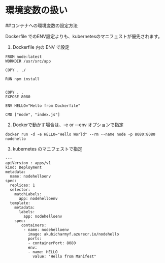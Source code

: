 # 環境変数の扱い


##コンテナへの環境変数の設定方法

Dockerfile でのENV設定よりも、kubernetesのマニフェストが優先されます。


1. Dockerfile 内の ENV で設定

```
FROM node:latest
WORKDIR /usr/src/app

COPY . ./

RUN npm install 


COPY . .
EXPOSE 8080

ENV HELLO="Hello from Dockerfile"

CMD ["node", "index.js"]
```

2. Dockerで動かす場合は、-e or --env オプションで指定
```
docker run -d -e HELLO="Hello World" --rm --name node -p 8080:8080  nodehello 
```

3. kubernetes のマニフェストで指定

```
---
apiVersion : apps/v1
kind: Deployment
metadata:
  name: nodehelloenv
spec:
  replicas: 1
  selector:
    matchLabels:
      app: nodehelloenv
  template:
    metadata:
      labels:
        app: nodehelloenv
    spec:
       containers:
        - name: nodehelloenv
          image: akubicharmyf.azurecr.io/nodehello
          ports:
          - containerPort: 8080
          env:
          - name: HELLO
            value: "Hello from Manifest"
```
